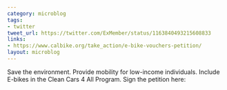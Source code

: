 ```yaml
---
category: microblog
tags:
- twitter
tweet_url: https://twitter.com/ExMember/status/1163840493215608833
links:
- https://www.calbike.org/take_action/e-bike-vouchers-petition/
layout: microblog
---
```

Save the environment. Provide mobility for low-income individuals. Include E-bikes in the Clean Cars 4 All Program. Sign the petition here:
